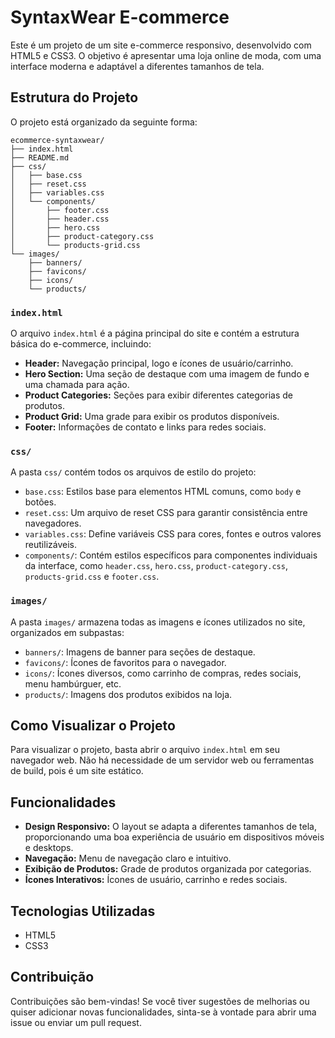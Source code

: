 # SyntaxWear E-commerce

Este é um projeto de um site e-commerce responsivo, desenvolvido com HTML5 e CSS3. O objetivo é apresentar uma loja online de moda, com uma interface moderna e adaptável a diferentes tamanhos de tela.

## Estrutura do Projeto

O projeto está organizado da seguinte forma:

```
ecommerce-syntaxwear/
├── index.html
├── README.md
├── css/
│   ├── base.css
│   ├── reset.css
│   ├── variables.css
│   └── components/
│       ├── footer.css
│       ├── header.css
│       ├── hero.css
│       ├── product-category.css
│       └── products-grid.css
└── images/
    ├── banners/
    ├── favicons/
    ├── icons/
    └── products/
```

### `index.html`

O arquivo `index.html` é a página principal do site e contém a estrutura básica do e-commerce, incluindo:

*   **Header:** Navegação principal, logo e ícones de usuário/carrinho.
*   **Hero Section:** Uma seção de destaque com uma imagem de fundo e uma chamada para ação.
*   **Product Categories:** Seções para exibir diferentes categorias de produtos.
*   **Product Grid:** Uma grade para exibir os produtos disponíveis.
*   **Footer:** Informações de contato e links para redes sociais.

### `css/`

A pasta `css/` contém todos os arquivos de estilo do projeto:

*   `base.css`: Estilos base para elementos HTML comuns, como `body` e botões.
*   `reset.css`: Um arquivo de reset CSS para garantir consistência entre navegadores.
*   `variables.css`: Define variáveis CSS para cores, fontes e outros valores reutilizáveis.
*   `components/`: Contém estilos específicos para componentes individuais da interface, como `header.css`, `hero.css`, `product-category.css`, `products-grid.css` e `footer.css`.

### `images/`

A pasta `images/` armazena todas as imagens e ícones utilizados no site, organizados em subpastas:

*   `banners/`: Imagens de banner para seções de destaque.
*   `favicons/`: Ícones de favoritos para o navegador.
*   `icons/`: Ícones diversos, como carrinho de compras, redes sociais, menu hambúrguer, etc.
*   `products/`: Imagens dos produtos exibidos na loja.

## Como Visualizar o Projeto

Para visualizar o projeto, basta abrir o arquivo `index.html` em seu navegador web. Não há necessidade de um servidor web ou ferramentas de build, pois é um site estático.

## Funcionalidades

*   **Design Responsivo:** O layout se adapta a diferentes tamanhos de tela, proporcionando uma boa experiência de usuário em dispositivos móveis e desktops.
*   **Navegação:** Menu de navegação claro e intuitivo.
*   **Exibição de Produtos:** Grade de produtos organizada por categorias.
*   **Ícones Interativos:** Ícones de usuário, carrinho e redes sociais.

## Tecnologias Utilizadas

*   HTML5
*   CSS3

## Contribuição

Contribuições são bem-vindas! Se você tiver sugestões de melhorias ou quiser adicionar novas funcionalidades, sinta-se à vontade para abrir uma issue ou enviar um pull request.
